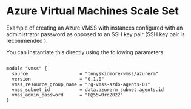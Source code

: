 # Azure Virtual Machines Scale Set

Example of creating an Azure VMSS with instances configured with an
administrator password as opposed to an SSH key pair
(SSH key pair is recommended ).

You can instantiate this directly using the following parameters:

````hcl

module "vmss" {
  source                   = "tonyskidmore/vmss/azurerm"
  version                  = "0.1.0"
  vmss_resource_group_name = "rg-vmss-azdo-agents-01"
  vmss_subnet_id           = data.azurerm_subnet.agents.id
  vmss_admin_password      = "P@55w0rd2022"
}

````
